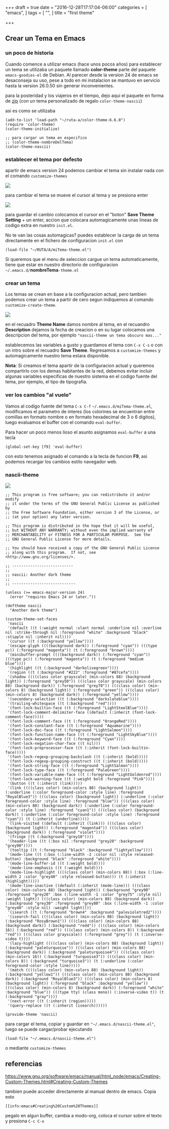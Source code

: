 +++
draft = true
date = "2016-12-28T17:17:04-06:00"
categories = [
  "emacs",
]
tags = [
  "",
]
title = "first theme"

+++

## Crear un Tema en Emacs
### un poco de historia

Cuando comence a utilizar emacs (hace unos pocos años) para establecer un tema
se utilizaba un paquete llamado **color-theme** parte del paquete
`emacs-goodies-el` de Debian. Al parecer desde la version 24 de emacs se
desaconseja su uso, pese a todo en mi instalacion se mantuvo en servicio hasta
la version 26.0.50 sin generar inconvenientes.

para la posteridad y los viajeros en el tiempo, dejo aqui el paquete en forma
de [zip](../color-theme-6.6.0.zip) (con un tema personalizado de regalo
`color-theme-nascii`)

asi es como se utilizaba

    (add-to-list 'load-path "~/ruta-a/color-theme-6.6.0")
    (require 'color-theme)
    (color-theme-initialize)

    ;; para cargar un tema en especifico
    ;; (color-theme-nombreDelTema)
    (color-theme-nascii)

### establecer el tema por defecto

apartir de emacs version 24 podemos cambiar el tema sin instalar nada con el
comando `customize-themes`

![](../custom-themes.png)

para cambiar el tema se mueve el cursor al tema y se presiona enter

![](../custom-themes-ligth-blue.png)

para guardar el cambio colocamos el cursor en el "boton" **Save Theme
Setting** + un enter, accion que colocara automagicamente unas lineas de codigo
extra en nuestro `init.el`.

No te van las cosas automagicas? puedes establecer la carga de un tema
directamente en el fichero de configuracion `init.el` con

    (load-file "~/RUTA/A/miTema-theme.el")

Si queremos que el menu de seleccion cargue un tema automaticamente, tiene que
estar en nuestro directorio de configuracion `~/.emacs.d/`**nombreTema**`-theme.el`

### crear un tema

Los temas se crean en base a la configuracion actual, pero tambien podemos crear
un tema a partir de cero segun indiquemos al comando `customize-create-theme`.

![](../customize-create-theme.png)

en el recuadro **Theme Name** damos nombre al tema, en el recuandro
**Description** dejamos la fecha de creacion o en su lugar colocamos una
descripcion del tema, por ejemplo `"nascii-theme un tema obscuro mas..."`

establecemos las variables a gusto y guardamos el tema con `C-x C-s` o con un
intro sobre el recuadro **Save Theme**. Regresamos a `customize-themes` y
automagicamente nuestro tema estara disponible.

**Nota**: Si creamos el tema apartir de la configuracion actual y queremos
compartirlo con los demas habitantes de la red, debemos evitar incluir algunas
variables especificas de nuestro sistema en el codigo fuente del tema, por
ejemplo, el tipo de tipografia.

### ver los cambios "al vuelo"

Vamos al codigo fuente del tema `C-x C-f` `~/.emacs.d/miTema-theme.el`,
modificamos el parametro de interes (los colorines se encuentran entre comillas
en formato nombre o en formato hexadecimal de 3 o 6 digitos), luego evaluamos el
buffer con el comando `eval-buffer`.

Para hacer un poco menos lioso el asunto asignamos `eval-buffer` a una tecla

    (global-set-key [f9] 'eval-buffer)

con esto tenemos asignado el comando a la tecla de funcion **F9**, asi podemos
recargar los cambios estilo navegador web.

### nascii-theme

![](../nascii-theme.png)

    ;; This program is free software; you can redistribute it and/or modify
    ;; it under the terms of the GNU General Public License as published by
    ;; the Free Software Foundation, either version 3 of the License, or
    ;; (at your option) any later version.

    ;; This program is distributed in the hope that it will be useful,
    ;; but WITHOUT ANY WARRANTY; without even the implied warranty of
    ;; MERCHANTABILITY or FITNESS FOR A PARTICULAR PURPOSE.  See the
    ;; GNU General Public License for more details.

    ;; You should have received a copy of the GNU General Public License
    ;; along with this program.  If not, see <http://www.gnu.org/licenses/>.

    ;; ---------------------------
    ;;
    ;; nascii: Another dark theme
    ;;
    ;; ----------------------------

    (unless (>= emacs-major-version 24)
      (error "requires Emacs 24 or later."))

    (deftheme nascii
      "Another dark theme")

    (custom-theme-set-faces
     'nascii
     '(default ((t (:weight normal :slant normal :underline nil :overline nil :strike-through nil :foreground "white" :background "black" :stipple nil :inherit nil))))
     '(cursor ((t (:background "yellow"))))
     '(escape-glyph ((((background dark)) (:foreground "cyan")) (((type pc)) (:foreground "magenta")) (t (:foreground "brown"))))
     '(minibuffer-prompt ((((background dark)) (:foreground "cyan")) (((type pc)) (:foreground "magenta")) (t (:foreground "medium blue"))))
     '(highlight ((t (:background "darkolivegreen"))))
     '(region ((t (:background "#222" :foreground "#87cefa"))))
     '(shadow ((((class color grayscale) (min-colors 88) (background light)) (:foreground "grey50")) (((class color grayscale) (min-colors 88) (background dark)) (:foreground "grey70")) (((class color) (min-colors 8) (background light)) (:foreground "green")) (((class color) (min-colors 8) (background dark)) (:foreground "yellow"))))
     '(secondary-selection ((t (:background "darkslateblue"))))
     '(trailing-whitespace ((t (:background "red"))))
     '(font-lock-builtin-face ((t (:foreground "LightSteelBlue"))))
     '(font-lock-comment-delimiter-face ((default (:inherit (font-lock-comment-face)))))
     '(font-lock-comment-face ((t (:foreground "OrangeRed"))))
     '(font-lock-constant-face ((t (:foreground "Aquamarine"))))
     '(font-lock-doc-face ((t (:foreground "LightSalmon"))))
     '(font-lock-function-name-face ((t (:foreground "LightSkyBlue"))))
     '(font-lock-keyword-face ((t (:foreground "Cyan"))))
     '(font-lock-negation-char-face ((t nil)))
     '(font-lock-preprocessor-face ((t (:inherit (font-lock-builtin-face)))))
     '(font-lock-regexp-grouping-backslash ((t (:inherit (bold)))))
     '(font-lock-regexp-grouping-construct ((t (:inherit (bold)))))
     '(font-lock-string-face ((t (:foreground "LightSalmon"))))
     '(font-lock-type-face ((t (:foreground "PaleGreen"))))
     '(font-lock-variable-name-face ((t (:foreground "LightGoldenrod"))))
     '(font-lock-warning-face ((t (:weight bold :foreground "Pink"))))
     '(button ((t (:inherit (link)))))
     '(link ((((class color) (min-colors 88) (background light)) (:underline (:color foreground-color :style line) :foreground "RoyalBlue3")) (((class color) (background light)) (:underline (:color foreground-color :style line) :foreground "blue")) (((class color) (min-colors 88) (background dark)) (:underline (:color foreground-color :style line) :foreground "cyan1")) (((class color) (background dark)) (:underline (:color foreground-color :style line) :foreground "cyan")) (t (:inherit (underline)))))
     '(link-visited ((default (:inherit (link))) (((class color) (background light)) (:foreground "magenta4")) (((class color) (background dark)) (:foreground "violet"))))
     '(fringe ((t (:background "grey10"))))
     '(header-line ((t (:box nil :foreground "grey20" :background "grey90"))))
     '(tooltip ((t (:foreground "black" :background "lightyellow"))))
     '(mode-line ((t (:box (:line-width -2 :color nil :style released-button) :background "black" :foreground "white"))))
     '(mode-line-buffer-id ((t (:weight bold))))
     '(mode-line-emphasis ((t (:weight bold))))
     '(mode-line-highlight ((((class color) (min-colors 88)) (:box (:line-width 2 :color "grey40" :style released-button))) (t (:inherit (highlight)))))
     '(mode-line-inactive ((default (:inherit (mode-line))) (((class color) (min-colors 88) (background light)) (:background "grey90" :foreground "grey20" :box (:line-width -1 :color "grey75" :style nil) :weight light)) (((class color) (min-colors 88) (background dark)) (:background "grey30" :foreground "grey80" :box (:line-width -1 :color "grey40" :style nil) :weight light))))
     '(isearch ((t (:foreground "brown4" :background "palevioletred2"))))
     '(isearch-fail ((((class color) (min-colors 88) (background light)) (:background "RosyBrown1")) (((class color) (min-colors 88) (background dark)) (:background "red4")) (((class color) (min-colors 16)) (:background "red")) (((class color) (min-colors 8)) (:background "red")) (((class color grayscale)) (:foreground "grey")) (t (:inverse-video t))))
     '(lazy-highlight ((((class color) (min-colors 88) (background light)) (:background "paleturquoise")) (((class color) (min-colors 88) (background dark)) (:background "paleturquoise4")) (((class color) (min-colors 16)) (:background "turquoise3")) (((class color) (min-colors 8)) (:background "turquoise3")) (t (:underline (:color foreground-color :style line)))))
     '(match ((((class color) (min-colors 88) (background light)) (:background "yellow1")) (((class color) (min-colors 88) (background dark)) (:background "RoyalBlue3")) (((class color) (min-colors 8) (background light)) (:foreground "black" :background "yellow")) (((class color) (min-colors 8) (background dark)) (:foreground "white" :background "blue")) (((type tty) (class mono)) (:inverse-video t)) (t (:background "gray"))))
     '(next-error ((t (:inherit (region)))))
     '(query-replace ((t (:inherit (isearch))))))

    (provide-theme 'nascii)

para cargar el tema, copiar y guardar en `"~/.emacs.d/nascii-theme.el"`, luego se
puede cargar/probar ejecutando

    (load-file "~/.emacs.d/nascii-theme.el")

o mediante `customize-themes`

## referencias

https://www.gnu.org/software/emacs/manual/html_node/emacs/Creating-Custom-Themes.html#Creating-Custom-Themes

tambien puede acceder directamente al manual dentro de emacs. Copia esto

    [[info:emacs#Creating%20Custom%20Themes]]

pegalo en algun buffer, cambia a modo-org, coloca el cursor sobre el texto y
presiona `C-c C-o`
